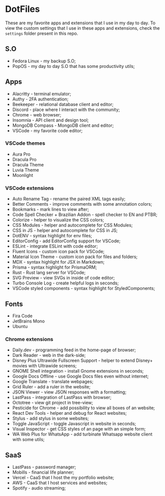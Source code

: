 # DotFiles

These are my favorite apps and extensions that I use in my day to day. To view the custom settings that I use in these apps and extensions, check the `settings` folder present in this repo.

## S.O
- Fedora Linux - my backup S.O;
- PopOS - my day to day S.O that has some productivity utils; 

## Apps
- Alacritty - terminal emulator;
- Authy - 2FA authentication;
- Beekeeper - relational database client and editor;
- Discord - place where I interact with the community;
- Chrome - web browser;
- Insomnia - API client and design tool;
- MongoDB Compass - MongoDB client and editor;
- VSCode - my favorite code editor;

### VSCode themes
- Aura Pro
- Dracula Pro
- Dracula Theme
- Luvia Theme
- Moonlight

### VSCode extensions
- Auto Rename Tag - rename the paired XML tags easily;
- Better Comments - improve comments with some annotation colors;
- Bookmarks - mark lines to view after;
- Code Spell Checker + Brazilian Addon - spell checker to EN and PTBR;
- Colorize - helper to visualize the CSS colors;
- CSS Modules - helper and autocomplete for CSS Modules;
- CSS in JS - helper and autocomplete for CSS in JS;
- DotENV - syntax highlight for env files;
- EditorConfig - add EditorConfig support for VSCode;
- ESLint - integrate ESLint with code editor;
- Fluent Icons - custom icon pack for VSCode;
- Material Icon Theme - custom icon pack for files and folders;
- MDX - syntax highlight for JSX in Markdown;
- Prisma - syntax highlight for PrismaORM;
- Rust - Rust lang server for VSCode;
- SVG Preview - view SVGs in inside of code editor;
- Turbo Console Log - create helpful logs in seconds;
- VSCode styled components - syntax highlight for StyledComponents;

## Fonts
- Fira Code
- JetBrains Mono
- Ubuntu

### Chrome extensions
- Daily.dev - programming feed in the home-page of browser; 
- Dark Reader - web in the dark-side;
- Disney Plus Ultrawide Fullscreen Support - helper to extend Disney+ movies with Ultrawide screens;
- GNOME Shell integration - install Gnome extensions in seconds;
- Google Docs Offline - use Google Docs files even without internet;
- Google Translate - translate webpages;
- Grid Ruler - add a ruler in the website;
- JSON Viewer - view JSON responses with a formatting;
- LastPass - integration of LastPass with browser;
- Octotree - view git project in tree-view; 
- Pesticide for Chrome - add possibility to view all boxes of an website;
- React Dev Tools - helper and debug for React websites;
- Stylus - add stylus in some websites;
- Toggle JavaScript - toggle Javascript in website in seconds;
- Visual Inspector - get CSS styles of an page with an simple form;
- WA Web Plus for WhatsApp - add turbinate Whatsapp website client with some utils;

## SaaS
- LastPass - password manager;
- Mobills - financial life planner;
- Vercel - CaaS that I host the my portfolio website;
- AWS - CaaS that I host services and websites;
- Spotify - audio streaming;

